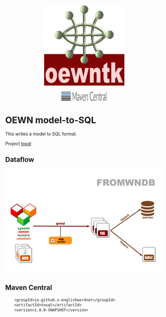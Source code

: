<p align="center">
<img width="256" height="256" src="images/oewntk.png" alt="OEWNTK">
</p>
<p align="center">
<img width="150"src="images/mavencentral.png" alt="MavenCentral">
</p>

# OEWN model-to-SQL

This writes a model to SQL format.

Project [tosql](https://github.com/x-englishwordnet/tosql)

## Dataflow

![Dataflow](images/dataflow_tosql.png  "Dataflow")

## Maven Central

		<groupId>io.github.x-englishwordnet</groupId>
		<artifactId>tosql</artifactId>
		<version>1.0.0-SNAPSHOT</version>

